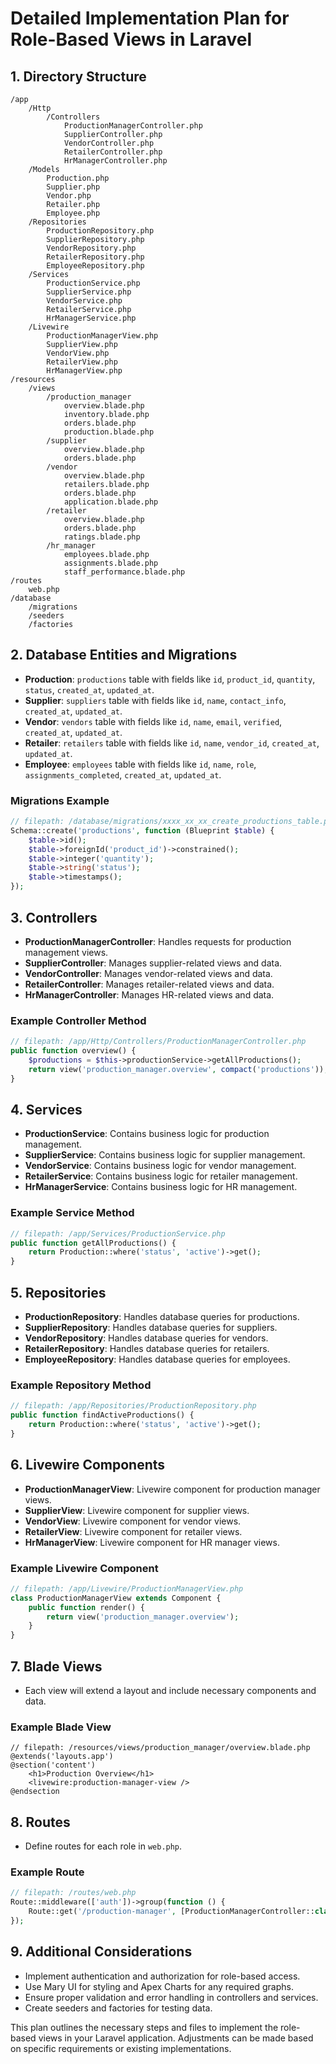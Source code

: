 # Detailed Implementation Plan for Role-Based Views in Laravel

## 1. Directory Structure

```
/app
    /Http
        /Controllers
            ProductionManagerController.php
            SupplierController.php
            VendorController.php
            RetailerController.php
            HrManagerController.php
    /Models
        Production.php
        Supplier.php
        Vendor.php
        Retailer.php
        Employee.php
    /Repositories
        ProductionRepository.php
        SupplierRepository.php
        VendorRepository.php
        RetailerRepository.php
        EmployeeRepository.php
    /Services
        ProductionService.php
        SupplierService.php
        VendorService.php
        RetailerService.php
        HrManagerService.php
    /Livewire
        ProductionManagerView.php
        SupplierView.php
        VendorView.php
        RetailerView.php
        HrManagerView.php
/resources
    /views
        /production_manager
            overview.blade.php
            inventory.blade.php
            orders.blade.php
            production.blade.php
        /supplier
            overview.blade.php
            orders.blade.php
        /vendor
            overview.blade.php
            retailers.blade.php
            orders.blade.php
            application.blade.php
        /retailer
            overview.blade.php
            orders.blade.php
            ratings.blade.php
        /hr_manager
            employees.blade.php
            assignments.blade.php
            staff_performance.blade.php
/routes
    web.php
/database
    /migrations
    /seeders
    /factories
```

## 2. Database Entities and Migrations
- **Production**: `productions` table with fields like `id`, `product_id`, `quantity`, `status`, `created_at`, `updated_at`.
- **Supplier**: `suppliers` table with fields like `id`, `name`, `contact_info`, `created_at`, `updated_at`.
- **Vendor**: `vendors` table with fields like `id`, `name`, `email`, `verified`, `created_at`, `updated_at`.
- **Retailer**: `retailers` table with fields like `id`, `name`, `vendor_id`, `created_at`, `updated_at`.
- **Employee**: `employees` table with fields like `id`, `name`, `role`, `assignments_completed`, `created_at`, `updated_at`.

### Migrations Example
```php
// filepath: /database/migrations/xxxx_xx_xx_create_productions_table.php
Schema::create('productions', function (Blueprint $table) {
    $table->id();
    $table->foreignId('product_id')->constrained();
    $table->integer('quantity');
    $table->string('status');
    $table->timestamps();
});
```

## 3. Controllers
- **ProductionManagerController**: Handles requests for production management views.
- **SupplierController**: Manages supplier-related views and data.
- **VendorController**: Manages vendor-related views and data.
- **RetailerController**: Manages retailer-related views and data.
- **HrManagerController**: Manages HR-related views and data.

### Example Controller Method
```php
// filepath: /app/Http/Controllers/ProductionManagerController.php
public function overview() {
    $productions = $this->productionService->getAllProductions();
    return view('production_manager.overview', compact('productions'));
}
```

## 4. Services
- **ProductionService**: Contains business logic for production management.
- **SupplierService**: Contains business logic for supplier management.
- **VendorService**: Contains business logic for vendor management.
- **RetailerService**: Contains business logic for retailer management.
- **HrManagerService**: Contains business logic for HR management.

### Example Service Method
```php
// filepath: /app/Services/ProductionService.php
public function getAllProductions() {
    return Production::where('status', 'active')->get();
}
```

## 5. Repositories
- **ProductionRepository**: Handles database queries for productions.
- **SupplierRepository**: Handles database queries for suppliers.
- **VendorRepository**: Handles database queries for vendors.
- **RetailerRepository**: Handles database queries for retailers.
- **EmployeeRepository**: Handles database queries for employees.

### Example Repository Method
```php
// filepath: /app/Repositories/ProductionRepository.php
public function findActiveProductions() {
    return Production::where('status', 'active')->get();
}
```

## 6. Livewire Components
- **ProductionManagerView**: Livewire component for production manager views.
- **SupplierView**: Livewire component for supplier views.
- **VendorView**: Livewire component for vendor views.
- **RetailerView**: Livewire component for retailer views.
- **HrManagerView**: Livewire component for HR manager views.

### Example Livewire Component
```php
// filepath: /app/Livewire/ProductionManagerView.php
class ProductionManagerView extends Component {
    public function render() {
        return view('production_manager.overview');
    }
}
```

## 7. Blade Views
- Each view will extend a layout and include necessary components and data.

### Example Blade View
```blade
// filepath: /resources/views/production_manager/overview.blade.php
@extends('layouts.app')
@section('content')
    <h1>Production Overview</h1>
    <livewire:production-manager-view />
@endsection
```

## 8. Routes
- Define routes for each role in `web.php`.

### Example Route
```php
// filepath: /routes/web.php
Route::middleware(['auth'])->group(function () {
    Route::get('/production-manager', [ProductionManagerController::class, 'overview'])->name('production.manager.overview');
});
```

## 9. Additional Considerations
- Implement authentication and authorization for role-based access.
- Use Mary UI for styling and Apex Charts for any required graphs.
- Ensure proper validation and error handling in controllers and services.
- Create seeders and factories for testing data.

This plan outlines the necessary steps and files to implement the role-based views in your Laravel application. Adjustments can be made based on specific requirements or existing implementations.

